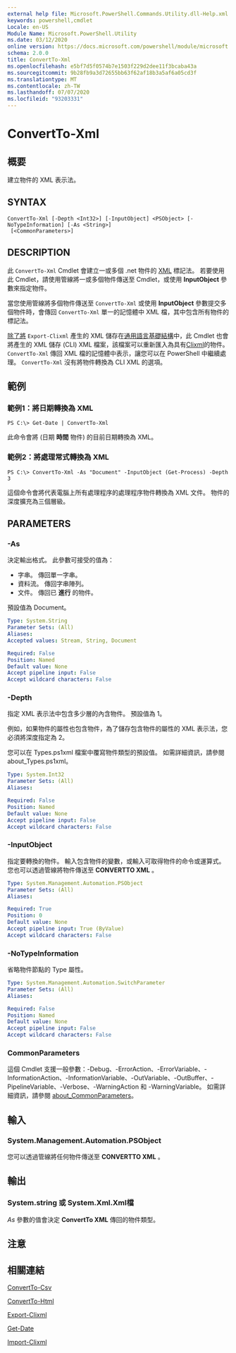 ```yaml
---
external help file: Microsoft.PowerShell.Commands.Utility.dll-Help.xml
keywords: powershell,cmdlet
Locale: en-US
Module Name: Microsoft.PowerShell.Utility
ms.date: 03/12/2020
online version: https://docs.microsoft.com/powershell/module/microsoft.powershell.utility/convertto-xml?view=powershell-5.1&WT.mc_id=ps-gethelp
schema: 2.0.0
title: ConvertTo-Xml
ms.openlocfilehash: e5bf7d5f0574b7e1503f229d2dee11f3bcaba43a
ms.sourcegitcommit: 9b28fb9a3d72655bb63f62af18b3a5af6a05cd3f
ms.translationtype: MT
ms.contentlocale: zh-TW
ms.lasthandoff: 07/07/2020
ms.locfileid: "93203331"
---
```

# ConvertTo-Xml

## 概要
建立物件的 XML 表示法。

## SYNTAX

```
ConvertTo-Xml [-Depth <Int32>] [-InputObject] <PSObject> [-NoTypeInformation] [-As <String>]
 [<CommonParameters>]
```

## DESCRIPTION

此 `ConvertTo-Xml` Cmdlet 會建立一或多個 .net 物件的 [XML](/dotnet/api/system.xml.xmldocument) 標記法。 若要使用此 Cmdlet，請使用管線將一或多個物件傳送至 Cmdlet，或使用 **InputObject** 參數來指定物件。

當您使用管線將多個物件傳送至 `ConvertTo-Xml` 或使用 **InputObject** 參數提交多個物件時，會傳回 `ConvertTo-Xml` 單一的記憶體中 XML 檔，其中包含所有物件的標記法。

[除了將](./Export-Clixml.md) `Export-Clixml` 產生的 XML 儲存在[通用語言基礎結構](https://www.ecma-international.org/publications/standards/Ecma-335.htm)中，此 Cmdlet 也會將產生的 XML 儲存 (CLI) XML 檔案，該檔案可以重新匯入為具有[Clixml](./Import-Clixml.md)的物件。 `ConvertTo-Xml` 傳回 XML 檔的記憶體中表示，讓您可以在 PowerShell 中繼續處理。 `ConvertTo-Xml` 沒有將物件轉換為 CLI XML 的選項。

## 範例

### 範例1：將日期轉換為 XML

```
PS C:\> Get-Date | ConvertTo-Xml
```

此命令會將 (日期 **時間** 物件) 的目前日期轉換為 XML。

### 範例2：將處理常式轉換為 XML

```
PS C:\> ConvertTo-Xml -As "Document" -InputObject (Get-Process) -Depth 3
```

這個命令會將代表電腦上所有處理程序的處理程序物件轉換為 XML 文件。 物件的深度擴充為三個層級。

## PARAMETERS

### -As

決定輸出格式。
此參數可接受的值為：

- 字串。
傳回單一字串。
- 資料流。
傳回字串陣列。
- 文件。
傳回已 **進行** 的物件。

預設值為 Document。

```yaml
Type: System.String
Parameter Sets: (All)
Aliases:
Accepted values: Stream, String, Document

Required: False
Position: Named
Default value: None
Accept pipeline input: False
Accept wildcard characters: False
```

### -Depth

指定 XML 表示法中包含多少層的內含物件。 預設值為 1。

例如，如果物件的屬性也包含物件，為了儲存包含物件的屬性的 XML 表示法，您必須將深度指定為 2。

您可以在 Types.ps1xml 檔案中覆寫物件類型的預設值。 如需詳細資訊，請參閱 about_Types.ps1xml。

```yaml
Type: System.Int32
Parameter Sets: (All)
Aliases:

Required: False
Position: Named
Default value: None
Accept pipeline input: False
Accept wildcard characters: False
```

### -InputObject

指定要轉換的物件。 輸入包含物件的變數，或輸入可取得物件的命令或運算式。 您也可以透過管線將物件傳送至 **CONVERTTO XML** 。

```yaml
Type: System.Management.Automation.PSObject
Parameter Sets: (All)
Aliases:

Required: True
Position: 0
Default value: None
Accept pipeline input: True (ByValue)
Accept wildcard characters: False
```

### -NoTypeInformation

省略物件節點的 Type 屬性。

```yaml
Type: System.Management.Automation.SwitchParameter
Parameter Sets: (All)
Aliases:

Required: False
Position: Named
Default value: None
Accept pipeline input: False
Accept wildcard characters: False
```

### CommonParameters

這個 Cmdlet 支援一般參數：-Debug、-ErrorAction、-ErrorVariable、-InformationAction、-InformationVariable、-OutVariable、-OutBuffer、-PipelineVariable、-Verbose、-WarningAction 和 -WarningVariable。 如需詳細資訊，請參閱 [about_CommonParameters](https://go.microsoft.com/fwlink/?LinkID=113216)。

## 輸入

### System.Management.Automation.PSObject

您可以透過管線將任何物件傳送至 **CONVERTTO XML** 。

## 輸出

### System.string 或 System.Xml.Xml檔

*As* 參數的值會決定 **ConvertTo XML** 傳回的物件類型。

## 注意

## 相關連結

[ConvertTo-Csv](ConvertTo-Csv.md)

[ConvertTo-Html](ConvertTo-Html.md)

[Export-Clixml](Export-Clixml.md)

[Get-Date](Get-Date.md)

[Import-Clixml](Import-Clixml.md)
